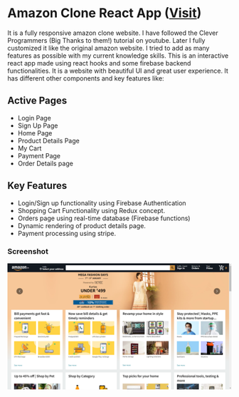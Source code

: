 # Amazon Clone React App ([Visit](https://clone-75de4.web.app/))

It is a fully responsive amazon clone website. I have followed the Clever Programmers (Big Thanks to them!) tutorial on youtube. Later I fully customized it like the original amazon website. I tried to add as many features as possible with my current knowledge skills. This is an interactive react app made using react hooks and some firebase backend functionalities. It is a website with beautiful UI and great user experience. It has different other components and key features like:

## Active Pages
- Login Page
- Sign Up Page
- Home Page
- Product Details Page
- My Cart
- Payment Page
- Order Details page

## Key Features
- Login/Sign up functionality using Firebase Authentication
- Shopping Cart Functionality using Redux concept.
- Orders page using real-time database (Firebase functions)
- Dynamic rendering of product details page.
- Payment processing using stripe.

### Screenshot

![](src/images/Screenshot.png) 
